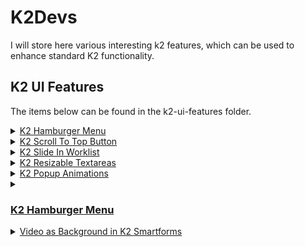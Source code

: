 # K2Devs
I will store here various interesting k2 features, which can be used to enhance standard K2 functionality.

## K2 UI Features
The items below can be found in the k2-ui-features folder.

<details><summary><a href="https://dudelisdev.com/2019/02/hamburger-menu-tabs.html" rel="nofollow">K2 Hamburger Menu</a></summary>

<img src="https://dudelisdev.com/wp-content/uploads/2019/02/Hamburger-Menu_example-2.png" alt="Hamburger Menu example" style="max-width:100%;">
</details>

<details><summary><a href="https://dudelisdev.com/2018/11/scroll-top-button.html" rel="nofollow">K2 Scroll To Top Button</a></summary>

<img src="https://dudelisdev.com/wp-content/uploads/2018/11/Scroll-to-top-button.gif" alt="Scroll to Top Button Example" style="max-width:100%;">
</details>

<details><summary><a href="https://dudelisdev.com/2019/02/k2-slide-worklist.html" rel="nofollow">K2 Slide In Worklist</a></summary>

<img src="https://dudelisdev.com/wp-content/uploads/2019/02/K2-slide-in-worklist.gif" alt="K2 Slide In Worklist" style="max-width:100%;">
</details>

<details><summary><a href="https://dudelisdev.com/2019/03/k2-smartforms-how-to-make-textarea.html" rel="nofollow">K2 Resizable Textareas</a></summary>

<img src="https://dudelisdev.com/wp-content/uploads/2019/03/textarea-resizable.gif" alt="K2 Textareas resizable example" style="max-width:100%;">
</details>

<details><summary><a href="https://dudelisdev.com/2019/03/popup-animations-k2.html" rel="nofollow">K2 Popup Animations</a></summary>

<h4>Jack In the Box</h4>
<img src="https://dudelisdev.com/wp-content/uploads/2019/03/CSS-Animation-jackInTheBox.gif" alt="Jack In the Box" style="max-width:100%;">
<h4>Slide In Right</h4>
<img src="https://dudelisdev.com/wp-content/uploads/2019/03/CSS-SlideInRightFadeOut.gif" alt="Slide In Right" style="max-width:100%;">
<h4>Zoom In</h4>
<img src="https://dudelisdev.com/wp-content/uploads/2019/03/CSS-SubViewZoomIn.gif" alt="Zoom In example" style="max-width:100%;">
</details>

<details><summary><h3><a href="https://dudelisdev.com/2019/02/hamburger-menu-tabs.html" rel="nofollow">K2 Hamburger Menu</a></h3></summary>

<img src="https://dudelisdev.com/wp-content/uploads/2019/02/Hamburger-Menu_example-2.png" alt="Hamburger Menu example" style="max-width:100%;">
</details>

<details><summary><a href="https://dudelisdev.com/2019/04/video-background-k2.html" rel="nofollow">Video as Background in K2 Smartforms</a></summary>

<img src="https://github.com/dudelis/K2Devs/raw/master/k2-ui-features/k2-video-background/video-background-result.gif" alt="Background Video" style="max-width:100%;">
</details>